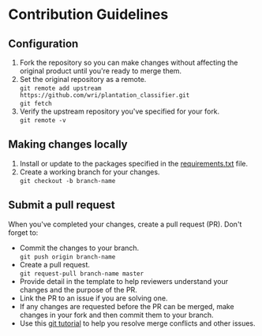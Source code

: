 # Contribution Guidelines

## Configuration
1. Fork the repository so you can make changes without affecting the original product until you're ready to merge them.
2. Set the original repository as a remote.  
`git remote add upstream https://github.com/wri/plantation_classifier.git`  
`git fetch`  
3. Verify the upstream repository you've specified for your fork.  
`git remote -v`  

## Making changes locally
1. Install or update to the packages specified in the [requirements.txt](https://github.com/wri/plantation_classifier/blob/master/requirements.txt) file.  
2. Create a working branch for your changes.  
`git checkout -b branch-name`  

## Submit a pull request  
When you've completed your changes, create a pull request (PR). Don't forget to:  
* Commit the changes to your branch.  
`git push origin branch-name`  
* Create a pull request.  
`git request-pull branch-name master`  
* Provide detail in the template to help reviewers understand your changes and the purpose of the PR.  
* Link the PR to an issue if you are solving one.  
* If any changes are requested before the PR can be merged, make changes in your fork and then commit them to your branch.  
* Use this [git tutorial](https://github.com/skills/resolve-merge-conflicts) to help you resolve merge conflicts and other issues.  